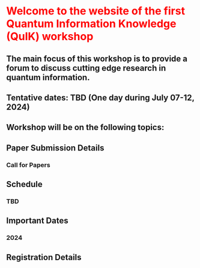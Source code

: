 # <font color="red">Welcome to the website of the first Quantum Information Knowledge (QuIK) workshop</font>
## The main focus of this workshop is to provide a forum to discuss cutting edge research in quantum information. 
## Tentative dates: TBD (One day during July 07-12, 2024)
## Workshop will be on the following topics:
## Paper Submission Details
### Call for Papers
## Schedule
### TBD
## Important Dates
### 2024
## Registration Details
